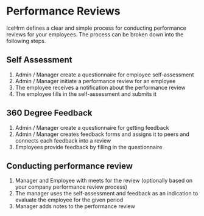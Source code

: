 # Performance Reviews
IceHrm defines a clear and simple process for conducting performance reviews for your employees. The process can be broken down into the following steps.

## Self Assessment
1. Admin / Manager create a questionnaire for employee self-assessment
2. Admin / Manager initiate a performance review for an employee
3. The employee receives a notification about the performance review
4. The employee fills in the self-assessment and submits it

## 360 Degree Feedback
1. Admin / Manager create a questionnaire for getting feedback
2. Admin / Manager creates feedback forms and assigns it to peers and connects each feedback into a review
3. Employees provide feedback by filling in the questionnaire

## Conducting performance review
1. Manager and Employee with meets for the review (optionally based on your company performance review process)
2. The manager uses the self-assessment and feedback as an indication to evaluate the employee for the given period
3. Manager adds notes to the performance review
